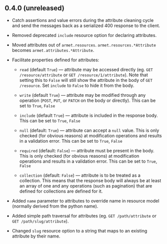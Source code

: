 ## 0.4.0 (unreleased)

 - Catch assertions and value errors during the attribute cleaning cycle and send the messages back as a serialized 400 response to the client.

 - Removed deprecated `include` resource option for declaring attributes.

 - Moved attributes out of `armet.resources`. `armet.resources.*Attribute` becomes `armet.attributes.*Attribute`.

 - Facilitate properties defined for attributes:
    - `read` (default `True`) — attribute may be accessed directly (eg. `GET /resource/attribute` or `GET /resource/1/attribute`). Note that setting this to `False` will still show the attribute in the body of `GET /resource`. Set `include` to `False` to hide it from the body.

    - `write` (default `True`) ­— attribute may be modified through any operation (`POST`, `PUT`, or `PATCH` on the body or directly). This can be set to `True`, `False`

    - `include` (default `True`) — attribute is included in the response body. This can be set to `True`, `False`

    - `null` (default: `True`) — attribute can accept a `null` value. This is only checked (for obvious reasons) at modification operations and results in a validation error. This can be set to `True`, `False`

    - `required` (default: `False`) — attribute must be present in the body. This is only checked (for obvious reasons) at modification operations and results in a validation error. This can be set to `True`, `False`

    - `collection` (default: `False`) — attribute is to be treated as a collection. This means that the response body will always be at least an array of one and any operations (such as pagination) that are defined for collections are defined for it.

 - Added `name` parameter to attributes to override name in resource model (normally derived from the python name).

 - Added simple path traversal for attributes (eg. `GET /path/attribute` or `GET /path/slug/attribute`).

 - Changed `slug` resource option to a string that maps to an existing attribute by their name.

